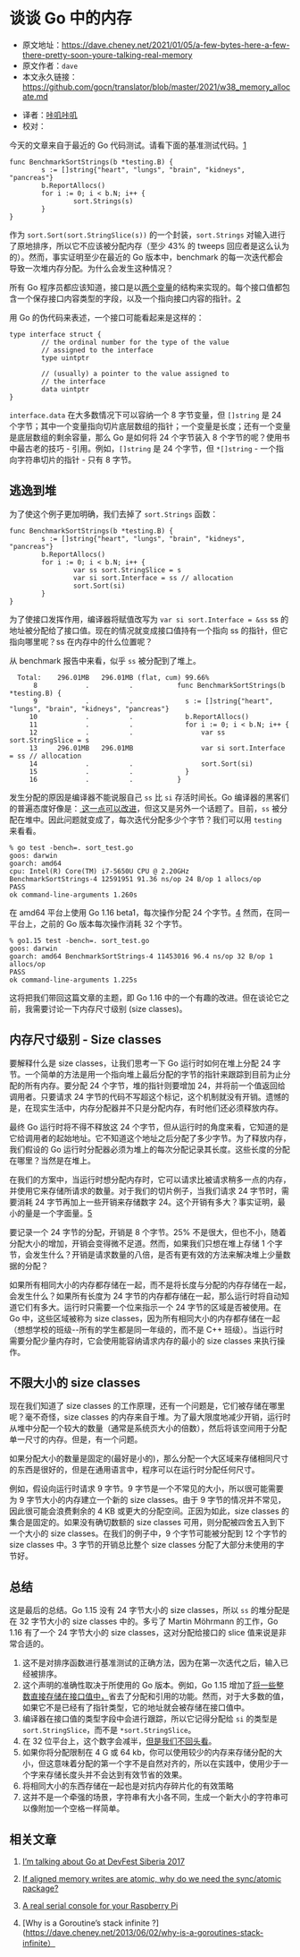 # 谈谈 Go 中的内存

* 原文地址：https://dave.cheney.net/2021/01/05/a-few-bytes-here-a-few-there-pretty-soon-youre-talking-real-memory
* 原文作者：`dave`
* 本文永久链接：https://github.com/gocn/translator/blob/master/2021/w38_memory_allocate.md

- 译者：[咔叽咔叽](https:/github.com/watermeloooo)
- 校对：

今天的文章来自于最近的 Go 代码测试。请看下面的基准测试代码。[1](#easy-footnote-bottom-1-4231)

```
func BenchmarkSortStrings(b *testing.B) {
        s := []string{"heart", "lungs", "brain", "kidneys", "pancreas"}
        b.ReportAllocs()
        for i := 0; i < b.N; i++ {
                sort.Strings(s)
        }
}
```

作为 `sort.Sort(sort.StringSlice(s))` 的一个封装，`sort.Strings` 对输入进行了原地排序，所以它不应该被分配内存（至少 43% 的 tweeps 回应者是这么认为的）。然而，事实证明至少在最近的 Go 版本中，benchmark 的每一次迭代都会导致一次堆内存分配。为什么会发生这种情况？

所有 Go 程序员都应该知道，接口是以[两个变量](https://research.swtch.com/interfaces)的结构来实现的。每个接口值都包含一个保存接口内容类型的字段，以及一个指向接口内容的指针。[2](#easy-footnote-bottom-2-4231)

用 Go 的伪代码来表述，一个接口可能看起来是这样的：

```
type interface struct {
        // the ordinal number for the type of the value
        // assigned to the interface 
        type uintptr

        // (usually) a pointer to the value assigned to
        // the interface
        data uintptr
}
```

`interface.data` 在大多数情况下可以容纳一个 8 字节变量，但 `[]string` 是 24 个字节；其中一个变量指向切片底层数组的指针；一个变量是长度；还有一个变量是底层数组的剩余容量，那么 Go 是如何将 24 个字节装入 8 个字节的呢？使用书中最古老的技巧 - 引用。例如，`[]string` 是 24 个字节，但 `*[]string` - 一个指向字符串切片的指针 - 只有 8 字节。

## 逃逸到堆

为了使这个例子更加明确，我们去掉了 `sort.Strings` 函数：

```
func BenchmarkSortStrings(b *testing.B) {
        s := []string{"heart", "lungs", "brain", "kidneys", "pancreas"}
        b.ReportAllocs()
        for i := 0; i < b.N; i++ {
                var ss sort.StringSlice = s
                var si sort.Interface = ss // allocation
                sort.Sort(si)
        }
}
```

为了使接口发挥作用，编译器将赋值改写为 `var si sort.Interface = &ss`  ss 的地址被分配给了接口值。现在的情况就变成接口值持有一个指向 ss 的指针，但它指向哪里呢？ss 在内存中的什么位置呢？

从 benchmark 报告中来看，似乎 `ss` 被分配到了堆上。

```
  Total:    296.01MB   296.01MB (flat, cum) 99.66%
      8            .          .           func BenchmarkSortStrings(b *testing.B) { 
      9            .          .           	s := []string{"heart", "lungs", "brain", "kidneys", "pancreas"} 
     10            .          .           	b.ReportAllocs() 
     11            .          .           	for i := 0; i < b.N; i++ { 
     12            .          .           		var ss sort.StringSlice = s 
     13     296.01MB   296.01MB           		var si sort.Interface = ss // allocation 
     14            .          .           		sort.Sort(si) 
     15            .          .           	} 
     16            .          .           } 
```

发生分配的原因是编译器不能说服自己 `ss` 比 `si` 存活时间长。Go 编译器的黑客们的普遍态度好像是：[ 这一点可以改进](https://github.com/golang/go/issues/23676)，但这又是另外一个话题了。目前，`ss` 被分配在堆中。因此问题就变成了，每次迭代分配多少个字节？我们可以用 `testing` 来看看。

```
% go test -bench=. sort_test.go 
goos: darwin
goarch: amd64 
cpu: Intel(R) Core(TM) i7-5650U CPU @ 2.20GHz 
BenchmarkSortStrings-4 12591951 91.36 ns/op 24 B/op 1 allocs/op 
PASS 
ok command-line-arguments 1.260s
```

在 amd64 平台上使用 Go 1.16 beta1，每次操作分配 24 个字节。[4](#easy-footnote-bottom-4-4231) 然而，在同一平台上，之前的 Go 版本每次操作消耗 32 个字节。

```
% go1.15 test -bench=. sort_test.go 
goos: darwin 
goarch: amd64 BenchmarkSortStrings-4 11453016 96.4 ns/op 32 B/op 1 allocs/op 
PASS 
ok command-line-arguments 1.225s
```

这将把我们带回这篇文章的主题，即 Go 1.16 中的一个有趣的改进。但在谈论它之前，我需要讨论一下内存尺寸级别 (size classes)。

## 内存尺寸级别 - Size classes

要解释什么是 size classes，让我们思考一下 Go 运行时如何在堆上分配 24 字节。一个简单的方法是用一个指向堆上最后分配的字节的指针来跟踪到目前为止分配的所有内存。要分配 24 个字节，堆的指针则要增加 24，并将前一个值返回给调用者。只要请求 24 字节的代码不写超这个标记，这个机制就没有开销。遗憾的是，在现实生活中，内存分配器并不只是分配内存，有时他们还必须释放内存。

最终 Go 运行时将不得不释放这 24 个字节，但从运行时的角度来看，它知道的是它给调用者的起始地址。它不知道这个地址之后分配了多少字节。为了释放内存，我们假设的 Go 运行时分配器必须为堆上的每次分配记录其长度。这些长度的分配在哪里？当然是在堆上。

在我们的方案中，当运行时想分配内存时，它可以请求比被请求稍多一点的内存，并使用它来存储所请求的数量。对于我们的切片例子，当我们请求 24 字节时，需要消耗 24 字节再加上一些开销来存储数字 24。这个开销有多大？事实证明，最小的量是一个字面量。[5](#easy-footnote-bottom-5-4231)

要记录一个 24 字节的分配，开销是 8 个字节。25% 不是很大，但也不小，随着分配大小的增加，开销会变得微不足道。然而，如果我们只想在堆上存储 1 个字节，会发生什么？开销是请求数量的八倍，是否有更有效的方法来解决堆上少量数据的分配？

如果所有相同大小的内存都存储在一起，而不是将长度与分配的内存存储在一起，会发生什么？如果所有长度为 24 字节的内存都存储在一起，那么运行时将自动知道它们有多大。运行时只需要一个位来指示一个 24 字节的区域是否被使用。在 Go 中，这些区域被称为 size classes，因为所有相同大小的内存都存储在一起（想想学校的班级--所有的学生都是同一年级的，而不是 C++ 班级）。当运行时需要分配少量内存时，它会使用能容纳请求内存的最小的 size classes 来执行操作。

## 不限大小的 size classes

现在我们知道了 size classes 的工作原理，还有一个问题是，它们被存储在哪里呢？毫不奇怪，size classes 的内存来自于堆。为了最大限度地减少开销，运行时从堆中分配一个较大的数量（通常是系统页大小的倍数），然后将该空间用于分配单一尺寸的内存。但是，有一个问题。

如果分配大小的数量是固定的(最好是小的)，那么分配一个大区域来存储相同尺寸的东西是很好的，但是在通用语言中，程序可以在运行时分配任何尺寸。

例如，假设向运行时请求 9 字节。9 字节是一个不常见的大小，所以很可能需要为 9 字节大小的内存建立一个新的 size classes。由于 9 字节的情况并不常见，因此很可能会浪费剩余的 4 KB 或更大的分配空间。正因为如此，size classes 的集合是固定的。如果没有确切数额的 size classes 可用，则分配被四舍五入到下一个大小的 size classes。在我们的例子中，9 个字节可能被分配到 12 个字节的 size classes 中。3 字节的开销总比整个 size classes 分配了大部分未使用的字节好。

## 总结

这是最后的总结。Go 1.15 没有 24 字节大小的 size classes，所以 `ss` 的堆分配是在 32 字节大小的 size classes 中的。多亏了 Martin Möhrmann 的工作，Go 1.16 有了一个 24 字节大小的 size classes，这对分配给接口的 slice 值来说是非常合适的。

1. 这不是对排序函数进行基准测试的正确方法，因为在第一次迭代之后，输入已经被排序。[](#easy-footnote-1-4231)
2. 这个声明的准确性取决于所使用的 Go 版本。例如，Go 1.15 增加了[将一些整数直接存储在接口值中，](https://golang.org/doc/go1.15#runtime)省去了分配和引用的功能。然而，对于大多数的值，如果它不是已经有了指针类型，它的地址就会被存储在接口值中。[](#easy-footnote-2-4231)
3. 编译器在接口值的类型字段中会进行跟踪，所以它记得分配给 `si` 的类型是 `sort.StringSlice`，而不是 `*sort.StringSlice`。
4. 在 32 位平台上，这个数字会减半，[但是我们不回头看](https://www.tallengestore.com/products/i-never-look-back-darling-it-distracts-from-the-now-edna-mode-inspirational-quote-tallenge-motivational-poster-collection-large-art-prints)。[](#easy-footnote-4-4231)
5. 如果你将分配限制在 4 G 或 64 kb，你可以使用较少的内存来存储分配的大小，但这意味着分配的第一个字不是自然对齐的，所以在实践中，使用少于一个字来存储长度头并不会达到有效节省的效果。[](#easy-footnote-5-4231)
6. 将相同大小的东西存储在一起也是对抗内存碎片化的有效策略[](#easy-footnote-6-4231)
7. 这并不是一个牵强的场景，字符串有大小各不同，生成一个新大小的字符串可以像附加一个空格一样简单。

## 相关文章

1. [I’m talking about Go at DevFest Siberia 2017](https://dave.cheney.net/2017/08/23/im-talking-about-go-at-devfest-siberia-2017)

2. [If aligned memory writes are atomic, why do we need the sync/atomic package?](https://dave.cheney.net/2018/01/06/if-aligned-memory-writes-are-atomic-why-do-we-need-the-sync-atomic-package)

3. [A real serial console for your Raspberry Pi](https://dave.cheney.net/2014/01/05/a-real-serial-console-for-your-raspberry-pi)

4. [Why is a Goroutine’s stack infinite ?](https://dave.cheney.net/2013/06/02/why-is-a-goroutines-stack-infinite）